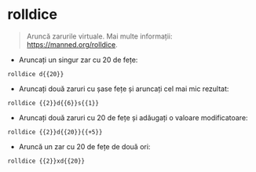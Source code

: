 # rolldice

> Aruncă zarurile virtuale.
> Mai multe informații: <https://manned.org/rolldice>.

- Aruncați un singur zar cu 20 de fețe:

`rolldice d{{20}}`

- Aruncați două zaruri cu șase fețe și aruncați cel mai mic rezultat:

`rolldice {{2}}d{{6}}s{{1}}`

- Aruncați două zaruri cu 20 de fețe și adăugați o valoare modificatoare:

`rolldice {{2}}d{{20}}{{+5}}`

- Aruncă un zar cu 20 de fețe de două ori:

`rolldice {{2}}xd{{20}}`
